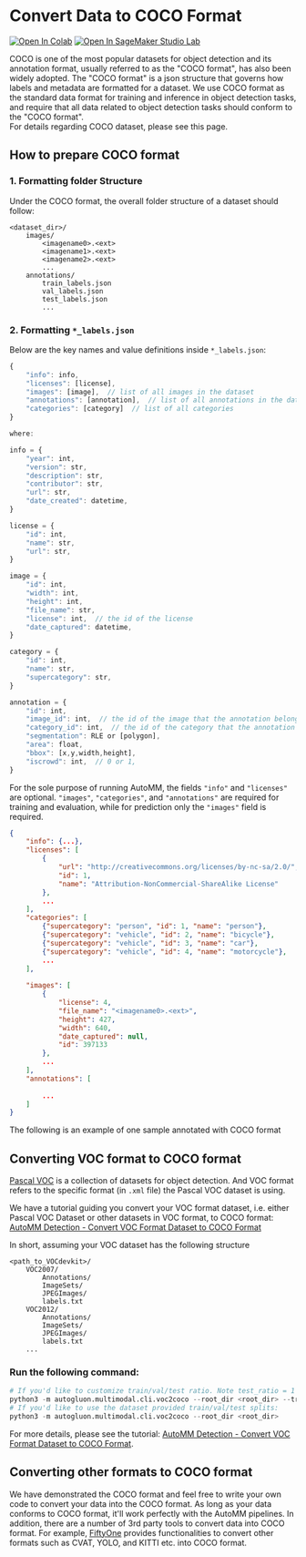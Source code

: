 # Convert Data to COCO Format

[![Open In Colab](https://colab.research.google.com/assets/colab-badge.svg)](https://colab.research.google.com/github/autogluon/autogluon/blob/master/docs/tutorials/multimodal/object_detection/data_preparation/convert_data_to_coco_format.ipynb)
[![Open In SageMaker Studio Lab](https://studiolab.sagemaker.aws/studiolab.svg)](https://studiolab.sagemaker.aws/import/github/autogluon/autogluon/blob/master/docs/tutorials/multimodal/object_detection/data_preparation/convert_data_to_coco_format.ipynb)




COCO is one of the most popular datasets for object detection
and its annotation format, usually referred to as the "COCO format", has also been widely adopted.
The "COCO format" is a json structure that governs how labels and metadata are formatted for a dataset.
We use COCO format as the standard data format for training and inference in object detection tasks, and 
require that all data related to object detection tasks should conform to the "COCO format".  
For details regarding COCO dataset, please see this page.

## How to prepare COCO format
### 1. Formatting folder Structure
Under the COCO format, the overall folder structure of a dataset should follow:

```
<dataset_dir>/
    images/
        <imagename0>.<ext>
        <imagename1>.<ext>
        <imagename2>.<ext>
        ...
    annotations/
        train_labels.json
        val_labels.json
        test_labels.json
        ...
```


### 2. Formatting ``*_labels.json``
Below are the key names and value definitions inside ``*_labels.json``:

```javascript
{
    "info": info,
    "licenses": [license], 
    "images": [image],  // list of all images in the dataset
    "annotations": [annotation],  // list of all annotations in the dataset
    "categories": [category]  // list of all categories
}

where:

info = {
    "year": int, 
    "version": str, 
    "description": str, 
    "contributor": str, 
    "url": str, 
    "date_created": datetime,
}

license = {
    "id": int, 
    "name": str, 
    "url": str,
}

image = {
    "id": int, 
    "width": int, 
    "height": int, 
    "file_name": str, 
    "license": int,  // the id of the license
    "date_captured": datetime,
}

category = {
    "id": int, 
    "name": str, 
    "supercategory": str,
}

annotation = {
    "id": int, 
    "image_id": int,  // the id of the image that the annotation belongs to
    "category_id": int,  // the id of the category that the annotation belongs to
    "segmentation": RLE or [polygon], 
    "area": float, 
    "bbox": [x,y,width,height], 
    "iscrowd": int,  // 0 or 1,
}
```


For the sole purpose of running AutoMM, the fields ``"info"`` and ``"licenses"`` are optional. 
``"images"``, ``"categories"``, and ``"annotations"`` are required for training and evaluation, while for prediction only the ``"images"`` field is required.

```json
{
    "info": {...},
    "licenses": [
        {
            "url": "http://creativecommons.org/licenses/by-nc-sa/2.0/", 
            "id": 1, 
            "name": "Attribution-NonCommercial-ShareAlike License"
        },
        ...
    ],
    "categories": [
        {"supercategory": "person", "id": 1, "name": "person"},
        {"supercategory": "vehicle", "id": 2, "name": "bicycle"},
        {"supercategory": "vehicle", "id": 3, "name": "car"},
        {"supercategory": "vehicle", "id": 4, "name": "motorcycle"},
        ...
    ],
        
    "images": [
        {
            "license": 4, 
            "file_name": "<imagename0>.<ext>", 
            "height": 427, 
            "width": 640, 
            "date_captured": null, 
            "id": 397133
        },
        ...
    ],
    "annotations": [
        
        ...
    ]
}
```


The following is an example of one sample annotated with COCO format

## Converting VOC format to COCO format
[Pascal VOC](http://host.robots.ox.ac.uk/pascal/VOC/) is a collection of datasets for object detection. 
And VOC format refers to the specific format (in `.xml` file) the Pascal VOC dataset is using.

We have a tutorial guiding you convert your VOC format dataset, i.e. either Pascal VOC Dataset or other datasets in VOC format, to COCO format: [AutoMM Detection - Convert VOC Format Dataset to COCO Format](voc_to_coco.ipynb)

In short, assuming your VOC dataset has the following structure

```
<path_to_VOCdevkit>/
    VOC2007/
        Annotations/
        ImageSets/
        JPEGImages/
        labels.txt
    VOC2012/
        Annotations/
        ImageSets/
        JPEGImages/
        labels.txt
    ...
```


### Run the following command:

```python
# If you'd like to customize train/val/test ratio. Note test_ratio = 1 - train_ratio - val_ratio.
python3 -m autogluon.multimodal.cli.voc2coco --root_dir <root_dir> --train_ratio <train_ratio> --val_ratio <val_ratio>  
# If you'd like to use the dataset provided train/val/test splits:
python3 -m autogluon.multimodal.cli.voc2coco --root_dir <root_dir>
```


For more details, please see the tutorial: [AutoMM Detection - Convert VOC Format Dataset to COCO Format](voc_to_coco.ipynb).

## Converting other formats to COCO format
We have demonstrated the COCO format and feel free to write your own code to convert your data into the COCO format.
As long as your data conforms to COCO format, it'll work perfectly with the AutoMM pipelines.
In addition, there are a number of 3rd party tools to convert data into COCO format. 
For example, [FiftyOne](https://github.com/voxel51/fiftyone) provides functionalities to convert other formats such as CVAT, YOLO, 
and KITTI etc. into COCO format.

